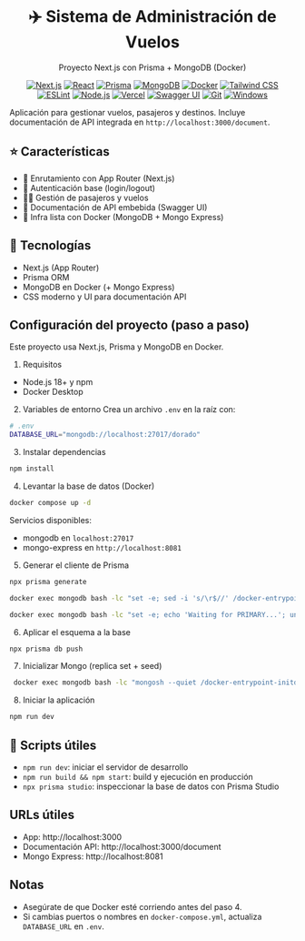 <div align="center">

# ✈️ Sistema de Administración de Vuelos
Proyecto Next.js con Prisma + MongoDB (Docker)

[![Next.js](https://img.shields.io/badge/Next.js-15-black?logo=nextdotjs)](https://nextjs.org)
[![React](https://img.shields.io/badge/React-19-61DAFB?logo=react&logoColor=061F2F)](https://react.dev)
[![Prisma](https://img.shields.io/badge/Prisma-ORM-2D3748?logo=prisma)](https://www.prisma.io/)
[![MongoDB](https://img.shields.io/badge/MongoDB-6.x-47A248?logo=mongodb&logoColor=white)](https://www.mongodb.com/)
[![Docker](https://img.shields.io/badge/Docker-ready-2496ED?logo=docker&logoColor=white)](https://www.docker.com/)
[![Tailwind CSS](https://img.shields.io/badge/Tailwind_CSS-4-38B2AC?logo=tailwindcss&logoColor=white)](https://tailwindcss.com/)
[![ESLint](https://img.shields.io/badge/ESLint-9-4B32C3?logo=eslint&logoColor=white)](https://eslint.org/)
[![Node.js](https://img.shields.io/badge/Node.js-18%2B-339933?logo=nodedotjs&logoColor=white)](https://nodejs.org/)
[![Vercel](https://img.shields.io/badge/Deploy-Vercel-black?logo=vercel)](https://vercel.com/)
[![Swagger UI](https://img.shields.io/badge/Swagger-UI-85EA2D?logo=swagger&logoColor=black)](https://swagger.io/tools/swagger-ui/)
[![Git](https://img.shields.io/badge/Git-ready-F05032?logo=git&logoColor=white)](https://git-scm.com/)
[![Windows](https://img.shields.io/badge/Windows-10%2F11-0078D6?logo=windows&logoColor=white)](https://www.microsoft.com/windows)

</div>

Aplicación para gestionar vuelos, pasajeros y destinos. Incluye documentación de API integrada en `http://localhost:3000/document`.

## ⭐ Características
- 🧭 Enrutamiento con App Router (Next.js)
- 🔐 Autenticación base (login/logout)
- 🧑‍✈️ Gestión de pasajeros y vuelos
- 🧾 Documentación de API embebida (Swagger UI)
- 🐳 Infra lista con Docker (MongoDB + Mongo Express)

## 🧰 Tecnologías
- Next.js (App Router)
- Prisma ORM
- MongoDB en Docker (+ Mongo Express)
- CSS moderno y UI para documentación API

## Configuración del proyecto (paso a paso)

Este proyecto usa Next.js, Prisma y MongoDB en Docker.

1) Requisitos
- Node.js 18+ y npm
- Docker Desktop

2) Variables de entorno
Crea un archivo `.env` en la raíz con:

```bash
# .env
DATABASE_URL="mongodb://localhost:27017/dorado"
```

3) Instalar dependencias
```bash
npm install
```

4) Levantar la base de datos (Docker)
```bash
docker compose up -d
```
Servicios disponibles:
- mongodb en `localhost:27017`
- mongo-express en `http://localhost:8081`

5) Generar el cliente de Prisma
```bash
npx prisma generate
```

```bash
docker exec mongodb bash -lc "set -e; sed -i 's/\r$//' /docker-entrypoint-initdb.d/init-mongo.sh /docker-entrypoint-initdb.d/mongo-init.js; echo 'First line after fix:'; sed -n '1p' /docker-entrypoint-initdb.d/init-mongo.sh | cat -v"   
```

```bash
docker exec mongodb bash -lc "set -e; echo 'Waiting for PRIMARY...'; until mongosh --quiet --eval 'db.hello().isWritablePrimary' | grep -q true; do echo '...still waiting'; sleep 1; done; echo 'PRIMARY is ready.'"                                        
```




6) Aplicar el esquema a la base
```bash
npx prisma db push
```

7) Inicializar Mongo (replica set + seed)
```bash
 docker exec mongodb bash -lc "mongosh --quiet /docker-entrypoint-initdb.d/mongo-init.js"   
```

8) Iniciar la aplicación
```bash
npm run dev
```

## 🔧 Scripts útiles
- `npm run dev`: iniciar el servidor de desarrollo
- `npm run build && npm start`: build y ejecución en producción
- `npx prisma studio`: inspeccionar la base de datos con Prisma Studio

## URLs útiles
- App: http://localhost:3000
- Documentación API: http://localhost:3000/document
- Mongo Express: http://localhost:8081

## Notas
- Asegúrate de que Docker esté corriendo antes del paso 4.
- Si cambias puertos o nombres en `docker-compose.yml`, actualiza `DATABASE_URL` en `.env`.
